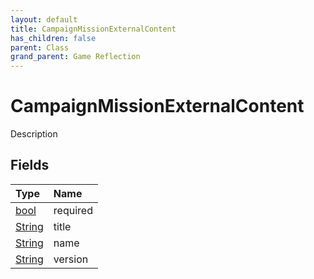 ```yaml
---
layout: default
title: CampaignMissionExternalContent
has_children: false
parent: Class
grand_parent: Game Reflection
---
```

# CampaignMissionExternalContent
Description 

## Fields
| Type | Name |
|:-------------|:--------------|
| [bool](/game-reflection/components/bool.md) | required |
| [String](/game-reflection/components/string.md) | title |
| [String](/game-reflection/components/string.md) | name |
| [String](/game-reflection/components/string.md) | version |
